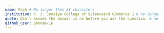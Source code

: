 ```yaml
---
name: Pooh # No longer than 28 characters
institution: K. J. Somaiya College of Scienceand Commerce 🚩 # no longer than 58 characters
quote: Don't assume the answer is no before you ask the question. # no longer than 100 characters, avoid using quotes(") to guarantee the format remains the same.
github_user: poonam-16
---
```

